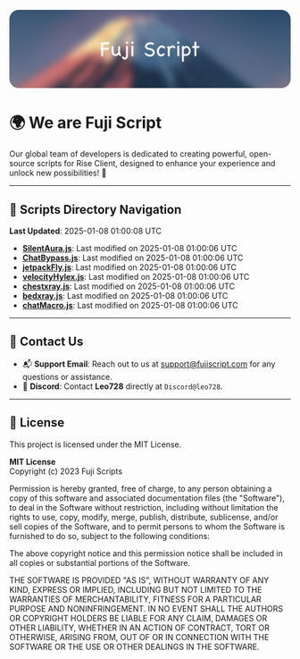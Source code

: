 ![Banner](.github/b.webp)

# 🌍 **We are Fuji Script**

Our global team of developers is dedicated to creating powerful, open-source scripts for Rise Client, designed to enhance your experience and unlock new possibilities! 🌟

---
<!-- SCRIPTS_NAVIGATION_START -->
## 📂 **Scripts Directory Navigation**

**Last Updated**: 2025-01-08 01:00:08 UTC

- **[SilentAura.js](scripts/SilentAura.js)**: Last modified on 2025-01-08 01:00:06 UTC
- **[ChatBypass.js](scripts/ChatBypass.js)**: Last modified on 2025-01-08 01:00:06 UTC
- **[jetpackFly.js](scripts/jetpackFly.js)**: Last modified on 2025-01-08 01:00:06 UTC
- **[velocityHylex.js](scripts/velocityHylex.js)**: Last modified on 2025-01-08 01:00:06 UTC
- **[chestxray.js](scripts/chestxray.js)**: Last modified on 2025-01-08 01:00:06 UTC
- **[bedxray.js](scripts/bedxray.js)**: Last modified on 2025-01-08 01:00:06 UTC
- **[chatMacro.js](scripts/chatMacro.js)**: Last modified on 2025-01-08 01:00:06 UTC

<!-- SCRIPTS_NAVIGATION_END -->

---

## 💬 **Contact Us**  
- 📬 **Support Email**: Reach out to us at [support@fujiscript.com](mailto:support@fujiscript.com) for any questions or assistance.  
- 💬 **Discord**: Contact **Leo728** directly at `Discord@leo728`.

---

## 📜 **License**

This project is licensed under the MIT License.  

**MIT License**  
Copyright (c) 2023 Fuji Scripts  

Permission is hereby granted, free of charge, to any person obtaining a copy of this software and associated documentation files (the "Software"), to deal in the Software without restriction, including without limitation the rights to use, copy, modify, merge, publish, distribute, sublicense, and/or sell copies of the Software, and to permit persons to whom the Software is furnished to do so, subject to the following conditions:  

The above copyright notice and this permission notice shall be included in all copies or substantial portions of the Software.  

THE SOFTWARE IS PROVIDED "AS IS", WITHOUT WARRANTY OF ANY KIND, EXPRESS OR IMPLIED, INCLUDING BUT NOT LIMITED TO THE WARRANTIES OF MERCHANTABILITY, FITNESS FOR A PARTICULAR PURPOSE AND NONINFRINGEMENT. IN NO EVENT SHALL THE AUTHORS OR COPYRIGHT HOLDERS BE LIABLE FOR ANY CLAIM, DAMAGES OR OTHER LIABILITY, WHETHER IN AN ACTION OF CONTRACT, TORT OR OTHERWISE, ARISING FROM, OUT OF OR IN CONNECTION WITH THE SOFTWARE OR THE USE OR OTHER DEALINGS IN THE SOFTWARE.  
